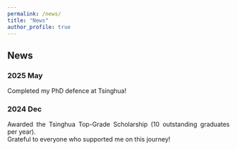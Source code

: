 ```yaml
---
permalink: /news/
title: "News"
author_profile: true
---
```


## News

### 2025 May

<p align="justify">
Completed my PhD defence at Tsinghua!
</p>

### 2024 Dec

<p align="justify">
Awarded the Tsinghua Top-Grade Scholarship (10 outstanding graduates per year).<br>
Grateful to everyone who supported me on this journey!
</p>
